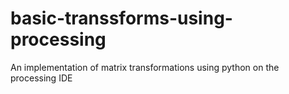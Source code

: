 # basic-transsforms-using-processing
An implementation of matrix transformations using python on the processing IDE
